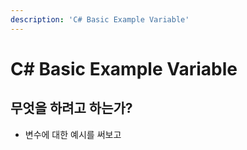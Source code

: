 ```yaml
---
description: 'C# Basic Example Variable'
---
```


# C\# Basic Example Variable

## 무엇을 하려고 하는가?

* 변수에 대한 예시를 써보고 

